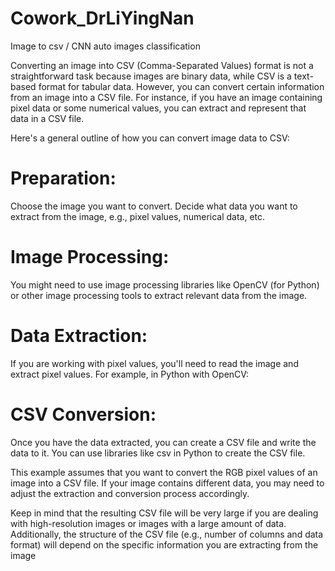 # Cowork_DrLiYingNan
Image to csv / CNN auto images classification



Converting an image into CSV (Comma-Separated Values) format is not a straightforward task because images are binary data, while CSV is a text-based format for tabular data. However, you can convert certain information from an image into a CSV file. For instance, if you have an image containing pixel data or some numerical values, you can extract and represent that data in a CSV file.

Here's a general outline of how you can convert image data to CSV:

# Preparation:

Choose the image you want to convert.
Decide what data you want to extract from the image, e.g., pixel values, numerical data, etc.

# Image Processing:

You might need to use image processing libraries like OpenCV (for Python) or other image processing tools to extract relevant data from the image.

# Data Extraction:

If you are working with pixel values, you'll need to read the image and extract pixel values. For example, in Python with OpenCV:

# CSV Conversion:

Once you have the data extracted, you can create a CSV file and write the data to it. You can use libraries like csv in Python to create the CSV file.



This example assumes that you want to convert the RGB pixel values of an image into a CSV file. If your image contains different data, you may need to adjust the extraction and conversion process accordingly.

Keep in mind that the resulting CSV file will be very large if you are dealing with high-resolution images or images with a large amount of data. Additionally, the structure of the CSV file (e.g., number of columns and data format) will depend on the specific information you are extracting from the image
